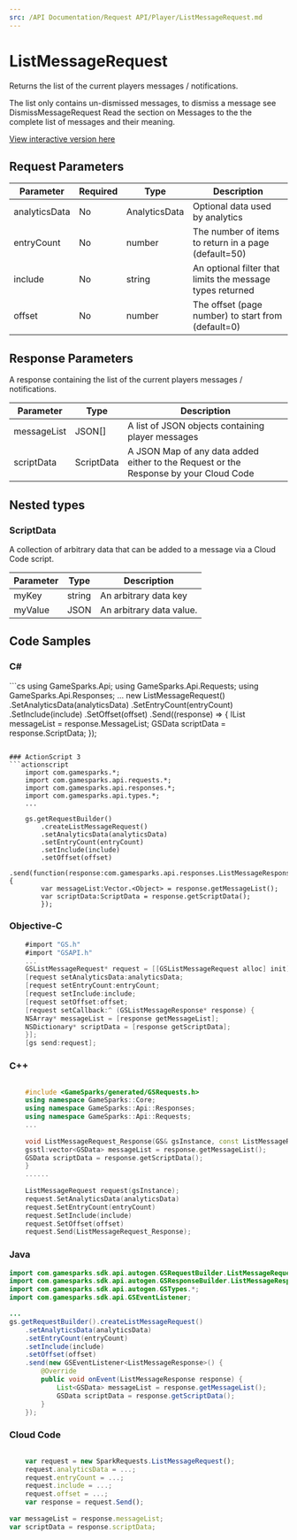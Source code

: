 ```yaml
---
src: /API Documentation/Request API/Player/ListMessageRequest.md
---
```


# ListMessageRequest


Returns the list of the current players messages / notifications.

The list only contains un-dismissed messages, to dismiss a message see DismissMessageRequest Read the section on Messages to the the complete list of messages and their meaning.


<a href="https://api.gamesparks.net/#listmessagerequest" target="_gsapi">View interactive version here</a>

## Request Parameters

Parameter | Required | Type | Description
--------- | -------- | ---- | -----------
analyticsData | No | AnalyticsData | Optional data used by analytics
entryCount | No | number | The number of items to return in a page (default=50)
include | No | string | An optional filter that limits the message types returned
offset | No | number | The offset (page number) to start from (default=0)

## Response Parameters


A response containing the list of the current players messages / notifications.

Parameter | Type | Description
--------- | ---- | -----------
messageList | JSON[] | A list of JSON objects containing player messages
scriptData | ScriptData | A JSON Map of any data added either to the Request or the Response by your Cloud Code

## Nested types

### ScriptData

A collection of arbitrary data that can be added to a message via a Cloud Code script.

Parameter | Type | Description
--------- | ---- | -----------
myKey | string | An arbitrary data key
myValue | JSON | An arbitrary data value.


## Code Samples

<h3>C#</h3>
```cs
	using GameSparks.Api;
	using GameSparks.Api.Requests;
	using GameSparks.Api.Responses;
	...
	new ListMessageRequest()
		.SetAnalyticsData(analyticsData)
		.SetEntryCount(entryCount)
		.SetInclude(include)
		.SetOffset(offset)
		.Send((response) => {
		IList<GSData> messageList = response.MessageList; 
		GSData scriptData = response.ScriptData; 
		});

```

### ActionScript 3
```actionscript
	import com.gamesparks.*;
	import com.gamesparks.api.requests.*;
	import com.gamesparks.api.responses.*;
	import com.gamesparks.api.types.*;
	...
	
	gs.getRequestBuilder()
	    .createListMessageRequest()
		.setAnalyticsData(analyticsData)
		.setEntryCount(entryCount)
		.setInclude(include)
		.setOffset(offset)
		.send(function(response:com.gamesparks.api.responses.ListMessageResponse):void {
		var messageList:Vector.<Object> = response.getMessageList(); 
		var scriptData:ScriptData = response.getScriptData(); 
		});

```

### Objective-C
```objectivec
	#import "GS.h"
	#import "GSAPI.h"
	...
	GSListMessageRequest* request = [[GSListMessageRequest alloc] init];
	[request setAnalyticsData:analyticsData;
	[request setEntryCount:entryCount;
	[request setInclude:include;
	[request setOffset:offset;
	[request setCallback:^ (GSListMessageResponse* response) {
	NSArray* messageList = [response getMessageList]; 
	NSDictionary* scriptData = [response getScriptData]; 
	}];
	[gs send:request];

```

### C++
```cpp

	#include <GameSparks/generated/GSRequests.h>
	using namespace GameSparks::Core;
	using namespace GameSparks::Api::Responses;
	using namespace GameSparks::Api::Requests;
	...
	
	void ListMessageRequest_Response(GS& gsInstance, const ListMessageResponse& response) {
	gsstl:vector<GSData> messageList = response.getMessageList(); 
	GSData scriptData = response.getScriptData(); 
	}
	......
	
	ListMessageRequest request(gsInstance);
	request.SetAnalyticsData(analyticsData)
	request.SetEntryCount(entryCount)
	request.SetInclude(include)
	request.SetOffset(offset)
	request.Send(ListMessageRequest_Response);
```

### Java
```java
import com.gamesparks.sdk.api.autogen.GSRequestBuilder.ListMessageRequest;
import com.gamesparks.sdk.api.autogen.GSResponseBuilder.ListMessageResponse;
import com.gamesparks.sdk.api.autogen.GSTypes.*;
import com.gamesparks.sdk.api.GSEventListener;

...
gs.getRequestBuilder().createListMessageRequest()
	.setAnalyticsData(analyticsData)
	.setEntryCount(entryCount)
	.setInclude(include)
	.setOffset(offset)
	.send(new GSEventListener<ListMessageResponse>() {
		@Override
		public void onEvent(ListMessageResponse response) {
			List<GSData> messageList = response.getMessageList(); 
			GSData scriptData = response.getScriptData(); 
		}
	});

```

### Cloud Code
```javascript

	var request = new SparkRequests.ListMessageRequest();
	request.analyticsData = ...;
	request.entryCount = ...;
	request.include = ...;
	request.offset = ...;
	var response = request.Send();
	
var messageList = response.messageList; 
var scriptData = response.scriptData; 
```


